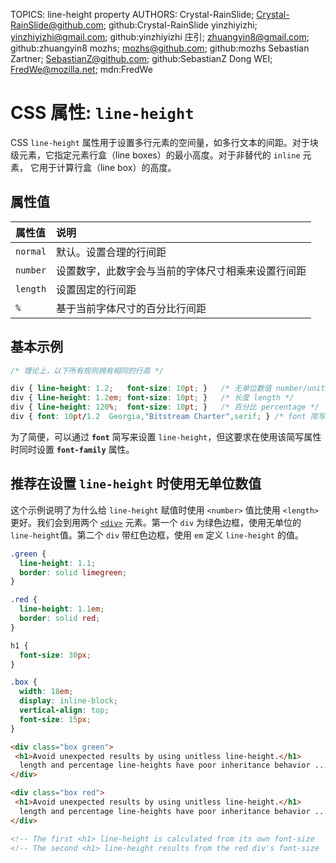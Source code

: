 TOPICS: line-height property
AUTHORS: Crystal-RainSlide; Crystal-RainSlide@github.com; github:Crystal-RainSlide
         yinzhiyizhi; yinzhiyizhi@gmail.com; github:yinzhiyizhi
         庄引; zhuangyin8@gmail.com; github:zhuangyin8
         mozhs; mozhs@github.com; github:mozhs
         Sebastian Zartner; SebastianZ@github.com; github:SebastianZ
         Dong WEI; FredWe@mozilla.net; mdn:FredWe

# CSS 属性: `line-height`

CSS `line-height`  属性用于设置多行元素的空间量，如多行文本的间距。对于块级元素，它指定元素行盒（line boxes）的最小高度。对于非替代的 `inline` 元素，
它用于计算行盒（line box）的高度。

## 属性值

| 属性值 | 说明 |
| :--- | :--- |
| `normal` | 默认。设置合理的行间距 |
| `number` | 设置数字，此数字会与当前的字体尺寸相乘来设置行间距 |
| `length` | 设置固定的行间距 |
| `%` | 基于当前字体尺寸的百分比行间距 |

## 基本示例

```css
/* 理论上，以下所有规则拥有相同的行高 */

div { line-height: 1.2;   font-size: 10pt; }   /* 无单位数值 number/unitless */
div { line-height: 1.2em; font-size: 10pt; }   /* 长度 length */
div { line-height: 120%;  font-size: 10pt; }   /* 百分比 percentage */
div { font: 10pt/1.2  Georgia,"Bitstream Charter",serif; } /* font 简写属性 font shorthand */
```

为了简便，可以通过 **`font`** 简写来设置 `line-height`，但这要求在使用该简写属性时同时设置 **`font-family`** 属性。

## 推荐在设置 `line-height` 时使用无单位数值

这个示例说明了为什么给 `line-height` 赋值时使用 `<number>` 值比使用 `<length>` 更好。我们会到用两个 [`<div>`](/zh-hans/webfrontend/<div>)
元素。第一个 `div` 为绿色边框，使用无单位的 `line-height`值。第二个 `div` 带红色边框，使用 `em` 定义 `line-height` 的值。

```css
.green {
  line-height: 1.1;
  border: solid limegreen;
}

.red {
  line-height: 1.1em;
  border: solid red;
}

h1 {
  font-size: 30px;
}

.box {
  width: 18em;
  display: inline-block;
  vertical-align: top;
  font-size: 15px;
}
```

```html
<div class="box green">
 <h1>Avoid unexpected results by using unitless line-height.</h1>
  length and percentage line-heights have poor inheritance behavior ...
</div>

<div class="box red">
 <h1>Avoid unexpected results by using unitless line-height.</h1>
  length and percentage line-heights have poor inheritance behavior ...
</div>

<!-- The first <h1> line-height is calculated from its own font-size   (30px × 1.1) = 33px  -->
<!-- The second <h1> line-height results from the red div's font-size  (15px × 1.1) = 16.5px,  probably not what you want -->
```
